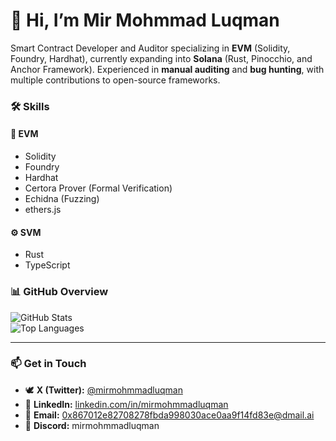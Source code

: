 # 👋 Hi, I’m **Mir Mohmmad Luqman**
Smart Contract Developer and Auditor specializing in **EVM** (Solidity, Foundry, Hardhat), currently expanding into **Solana** (Rust, Pinocchio, and Anchor Framework).
Experienced in **manual auditing** and **bug hunting**, with multiple contributions to open-source frameworks.

### 🛠️ Skills

#### 🧠 EVM

* Solidity
* Foundry
* Hardhat
* Certora Prover (Formal Verification)
* Echidna (Fuzzing)
* ethers.js

#### ⚙️ SVM

* Rust
* TypeScript

### 📊 GitHub Overview
![GitHub Stats](https://github-readme-stats.vercel.app/api?username=mirmohmmadluqman&show_icons=true&theme=radical)  
![Top Languages](https://github-readme-stats.vercel.app/api/top-langs/?username=mirmohmmadluqman&layout=compact&theme=radical)


---

### 📫 Get in Touch
- 🕊️ **X (Twitter):** [@mirmohmmadluqman](https://x.com/mirmohmmadluqman)  
- 💼 **LinkedIn:** [linkedin.com/in/mirmohmmadluqman](https://linkedin.com/in/mirmohmmadluqman)  
- 📧 **Email:** [0x867012e82708278fbda998030ace0aa9f14fd83e@dmail.ai](mailto:0x867012e82708278fbda998030ace0aa9f14fd83e@dmail.ai)  
- 💬 **Discord:** mirmohmmadluqman  
